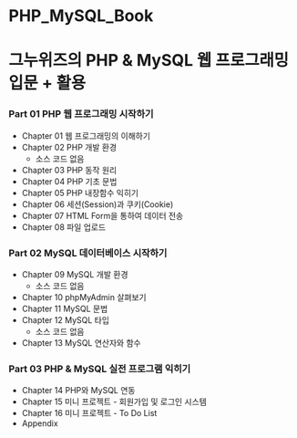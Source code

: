PHP_MySQL_Book
=============
그누위즈의 PHP &amp; MySQL 웹 프로그래밍 입문 + 활용
=============
### Part 01 PHP 웹 프로그래밍 시작하기
* Chapter 01 웹 프로그래밍의 이해하기
* Chapter 02 PHP 개발 환경
  + 소스 코드 없음
* Chapter 03 PHP 동작 원리
* Chapter 04 PHP 기초 문법
* Chapter 05 PHP 내장함수 익히기
* Chapter 06 세션(Session)과 쿠키(Cookie)
* Chapter 07 HTML Form을 통하여 데이터 전송
* Chapter 08 파일 업로드

### Part 02 MySQL 데이터베이스 시작하기
* Chapter 09 MySQL 개발 환경
  + 소스 코드 없음
* Chapter 10 phpMyAdmin 살펴보기
* Chapter 11 MySQL 문법
* Chapter 12 MySQL 타입
  + 소스 코드 없음
* Chapter 13 MySQL 연산자와 함수

### Part 03 PHP & MySQL 실전 프로그램 익히기
* Chapter 14 PHP와 MySQL 연동
* Chapter 15 미니 프로젝트 - 회원가입 및 로그인 시스템
* Chapter 16 미니 프로젝트 - To Do List
* Appendix
